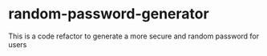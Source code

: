# random-password-generator
This is a code refactor to generate a more secure and random password for users
